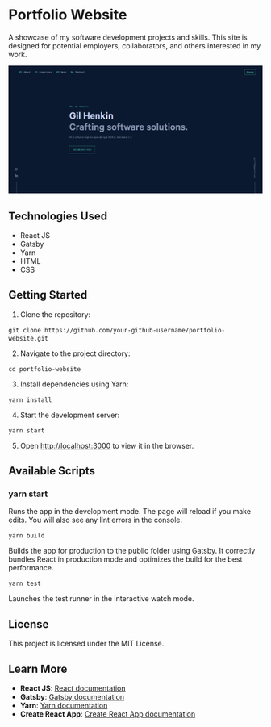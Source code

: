 # Portfolio Website

A showcase of my software development projects and skills. This site is designed for potential employers, collaborators, and others interested in my work.

![Portfolio Website Screenshot](portfolio_hero.png)

## Technologies Used

- React JS
- Gatsby
- Yarn
- HTML
- CSS

## Getting Started

1. Clone the repository:
```
git clone https://github.com/your-github-username/portfolio-website.git
```

2. Navigate to the project directory:
```
cd portfolio-website
```
    
3. Install dependencies using Yarn:
```
yarn install
```

4. Start the development server:
```
yarn start
```

5. Open [http://localhost:3000](http://localhost:3000) to view it in the browser.

## Available Scripts

### yarn start
Runs the app in the development mode. The page will reload if you make edits. You will also see any lint errors in the console.
```
yarn build
```

Builds the app for production to the public folder using Gatsby. It correctly bundles React in production mode and optimizes the build for the best performance.
```
yarn test
```

Launches the test runner in the interactive watch mode.

## License
This project is licensed under the MIT License.

## Learn More
- **React JS**: [React documentation](https://reactjs.org/)
- **Gatsby**: [Gatsby documentation](https://www.gatsbyjs.com/docs/)
- **Yarn**: [Yarn documentation](https://yarnpkg.com/)
- **Create React App**: [Create React App documentation](https://facebook.github.io/create-react-app/docs/getting-started)
